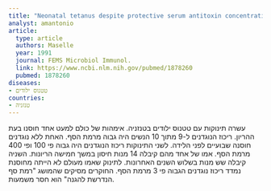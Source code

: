```yaml
---
title: "Neonatal tetanus despite protective serum antitoxin concentration"
analyst: amantonio
article:
  type: article
  authors: Maselle
  year: 1991
  journal: FEMS Microbiol Immunol.
  link: https://www.ncbi.nlm.nih.gov/pubmed/1878260
  pubmed: 1878260
diseases:
- טטנוס ילודים
countries:
- טנזניה
---
```


עשרה תינוקות עם טטנוס ילודים בטנזניה. אימהות של כולם למעט אחד חוסנו בעת ההריון. ריכוז הנוגדנים ל-9 מתוך 10 הנשים היה גבוה מרמת הסף. האחת ללא נוגדנים חוסנה שבועיים לפני הלידה.
לשני התינוקות ריכוז הנוגדנים היה גבוה פי 100 ופי 400 מרמת הסף. אמו של אחד מהם קיבלה 14 מנות חיסון במשך חמישה הריונות. השניה קיבלה שש מנות בשלוש השנים האחרונות. לתינוק שאמו מעולם לא הייתה מחוסנת נמדד ריכוז נוגדנים הגבוה פי 3 מרמת הסף.
החוקרים מסיקים שהמושג "רמת סף הנדרשת להגנה" הוא חסר משמעות.
